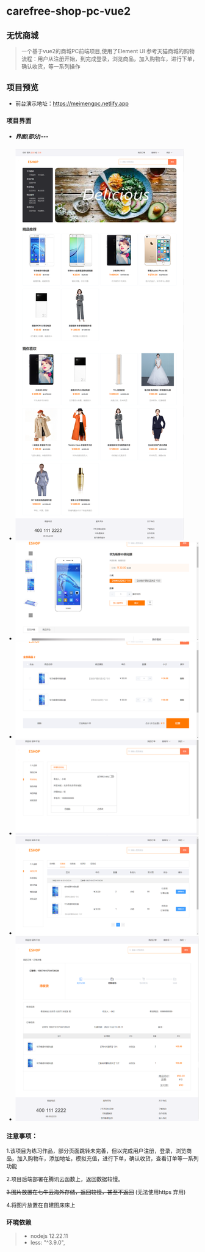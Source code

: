 # carefree-shop-pc-vue2

## 无忧商城

> 一个基于vue2的商城PC前端项目,使用了Element UI
> 参考天猫商城的购物流程：用户从注册开始，到完成登录，浏览商品，加入购物车，进行下单，确认收货，等一系列操作

## 项目预览

+ 前台演示地址：<https://meimengpc.netlify.app>

### 项目界面

+ ##### 界面(部分)---
+ ![主页](主页.png)
+ ![商品详情](商品详情.png)
+ ![购物车](购物车.png)
+ ![地址](地址.png)
+ ![订单](订单.png)
+ ![订单详情](订单详情.png)

### 注意事项：

1.该项目为练习作品，部分页面跳转未完善，但以完成用户注册，登录，浏览商品，加入购物车，添加地址，模拟充值，进行下单，确认收货，查看订单等一系列功能

2.项目后端部署在腾讯云函数上，返回数据较慢。

~~3.图片放置在七牛云海外存储，返回较慢，甚至不返回~~ (无法使用https 弃用)

4.将图片放置在自建图床床上

### 环境依赖

> + nodejs 12.22.11
> + less: "^3.9.0",

